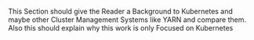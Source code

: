 This Section should give the Reader a Background to Kubernetes and maybe other Cluster Management Systems like YARN and compare them. Also this should explain why this work is only Focused on Kubernetes